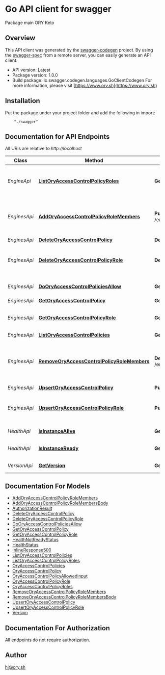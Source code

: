 # Go API client for swagger

Package main ORY Keto

## Overview
This API client was generated by the [swagger-codegen](https://github.com/swagger-api/swagger-codegen) project.  By using the [swagger-spec](https://github.com/swagger-api/swagger-spec) from a remote server, you can easily generate an API client.

- API version: Latest
- Package version: 1.0.0
- Build package: io.swagger.codegen.languages.GoClientCodegen
For more information, please visit [https://www.ory.sh](https://www.ory.sh)

## Installation
Put the package under your project folder and add the following in import:
```
    "./swagger"
```

## Documentation for API Endpoints

All URIs are relative to *http://localhost*

Class | Method | HTTP request | Description
------------ | ------------- | ------------- | -------------
*EngineApi* | [**ListOryAccessControlPolicyRoles**](docs/EngineApi.md#listoryaccesscontrolpolicyroles) | **Get** /engines/ory/{flavor}/roles | List ORY Access Control Policy Roles
*EnginesApi* | [**AddOryAccessControlPolicyRoleMembers**](docs/EnginesApi.md#addoryaccesscontrolpolicyrolemembers) | **Put** /engines/ory/{flavor}/roles/{id}/members | Add a member to an ORY Access Control Policy Role
*EnginesApi* | [**DeleteOryAccessControlPolicy**](docs/EnginesApi.md#deleteoryaccesscontrolpolicy) | **Delete** /engines/ory/{flavor}/policies/{id} | 
*EnginesApi* | [**DeleteOryAccessControlPolicyRole**](docs/EnginesApi.md#deleteoryaccesscontrolpolicyrole) | **Delete** /engines/ory/{flavor}/roles/{id} | Delete an ORY Access Control Policy Role
*EnginesApi* | [**DoOryAccessControlPoliciesAllow**](docs/EnginesApi.md#dooryaccesscontrolpoliciesallow) | **Get** /engines/ory/{flavor}/allowed | Check if a request is allowed
*EnginesApi* | [**GetOryAccessControlPolicy**](docs/EnginesApi.md#getoryaccesscontrolpolicy) | **Get** /engines/ory/{flavor}/policies/{id} | 
*EnginesApi* | [**GetOryAccessControlPolicyRole**](docs/EnginesApi.md#getoryaccesscontrolpolicyrole) | **Get** /engines/ory/{flavor}/roles/{id} | Get an ORY Access Control Policy Role
*EnginesApi* | [**ListOryAccessControlPolicies**](docs/EnginesApi.md#listoryaccesscontrolpolicies) | **Get** /engines/ory/{flavor}/policies | 
*EnginesApi* | [**RemoveOryAccessControlPolicyRoleMembers**](docs/EnginesApi.md#removeoryaccesscontrolpolicyrolemembers) | **Delete** /engines/ory/{flavor}/roles/{id}/members | Remove a member from an ORY Access Control Policy Role
*EnginesApi* | [**UpsertOryAccessControlPolicy**](docs/EnginesApi.md#upsertoryaccesscontrolpolicy) | **Put** /engines/ory/{flavor}/policies | 
*EnginesApi* | [**UpsertOryAccessControlPolicyRole**](docs/EnginesApi.md#upsertoryaccesscontrolpolicyrole) | **Put** /engines/ory/{flavor}/roles | Upsert an ORY Access Control Policy Role
*HealthApi* | [**IsInstanceAlive**](docs/HealthApi.md#isinstancealive) | **Get** /health/alive | Check alive status
*HealthApi* | [**IsInstanceReady**](docs/HealthApi.md#isinstanceready) | **Get** /health/ready | Check readiness status
*VersionApi* | [**GetVersion**](docs/VersionApi.md#getversion) | **Get** /version | Get service version


## Documentation For Models

 - [AddOryAccessControlPolicyRoleMembers](docs/AddOryAccessControlPolicyRoleMembers.md)
 - [AddOryAccessControlPolicyRoleMembersBody](docs/AddOryAccessControlPolicyRoleMembersBody.md)
 - [AuthorizationResult](docs/AuthorizationResult.md)
 - [DeleteOryAccessControlPolicy](docs/DeleteOryAccessControlPolicy.md)
 - [DeleteOryAccessControlPolicyRole](docs/DeleteOryAccessControlPolicyRole.md)
 - [DoOryAccessControlPoliciesAllow](docs/DoOryAccessControlPoliciesAllow.md)
 - [GetOryAccessControlPolicy](docs/GetOryAccessControlPolicy.md)
 - [GetOryAccessControlPolicyRole](docs/GetOryAccessControlPolicyRole.md)
 - [HealthNotReadyStatus](docs/HealthNotReadyStatus.md)
 - [HealthStatus](docs/HealthStatus.md)
 - [InlineResponse500](docs/InlineResponse500.md)
 - [ListOryAccessControlPolicies](docs/ListOryAccessControlPolicies.md)
 - [ListOryAccessControlPolicyRoles](docs/ListOryAccessControlPolicyRoles.md)
 - [OryAccessControlPolicies](docs/OryAccessControlPolicies.md)
 - [OryAccessControlPolicy](docs/OryAccessControlPolicy.md)
 - [OryAccessControlPolicyAllowedInput](docs/OryAccessControlPolicyAllowedInput.md)
 - [OryAccessControlPolicyRole](docs/OryAccessControlPolicyRole.md)
 - [OryAccessControlPolicyRoles](docs/OryAccessControlPolicyRoles.md)
 - [RemoveOryAccessControlPolicyRoleMembers](docs/RemoveOryAccessControlPolicyRoleMembers.md)
 - [RemoveOryAccessControlPolicyRoleMembersBody](docs/RemoveOryAccessControlPolicyRoleMembersBody.md)
 - [UpsertOryAccessControlPolicy](docs/UpsertOryAccessControlPolicy.md)
 - [UpsertOryAccessControlPolicyRole](docs/UpsertOryAccessControlPolicyRole.md)
 - [Version](docs/Version.md)


## Documentation For Authorization

 All endpoints do not require authorization.


## Author

hi@ory.sh


